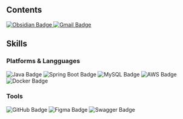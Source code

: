 ## Contents
<a href="https://publish.obsidian.md/imhungry2/">
  <img src="https://img.shields.io/badge/Obsidian-%237C3AED?style=flat-square&logo=Obsidian&logoColor=white" alt="Obsidian Badge"/>
</a>
<a href="mailto:dozngp@gmail.com">
  <img src="https://img.shields.io/badge/Gmail-%23D14836?style=flat-square&logo=Gmail&logoColor=white" alt="Gmail Badge"/>
</a>


## Skills

### Platforms & Langguages
<img src="https://img.shields.io/badge/Java-%23ED8B00?style=flat-square&logo=java&logoColor=white" alt="Java Badge"/>
<img src="https://img.shields.io/badge/Spring%20Boot-%236DB33F?style=flat-square&logo=springboot&logoColor=white" alt="Spring Boot Badge"/>
<img src="https://img.shields.io/badge/MySQL-%234479A1?style=flat-square&logo=mysql&logoColor=white" alt="MySQL Badge"/>
<img src="https://img.shields.io/badge/AWS-%23FF9900?style=flat-square&logo=amazonaws&logoColor=white" alt="AWS Badge"/>
<img src="https://img.shields.io/badge/Docker-%232496ED?style=flat-square&logo=docker&logoColor=white" alt="Docker Badge"/>

### Tools
<img src="https://img.shields.io/badge/GitHub-%23181717?style=flat-square&logo=github&logoColor=white" alt="GitHub Badge"/>
<img src="https://img.shields.io/badge/Figma-%23F24E1E?style=flat-square&logo=figma&logoColor=white" alt="Figma Badge"/>
<img src="https://img.shields.io/badge/Swagger-%2385EA2D?style=flat-square&logo=swagger&logoColor=black" alt="Swagger Badge"/>
